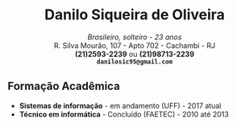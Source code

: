 # <center> Danilo Siqueira de Oliveira  

<center>

*Brasileiro, solteiro - 23 anos*  
R. Silva Mourão, 107 - Apto 702 - Cachambi - RJ  
**(21)2593-2239** ou **(21)98713-2239**  
**`danilosic95@gmail.com`**
</center>

## Formação Acadêmica  
* **Sistemas de informação** - em andamento (UFF) - 2017 atual
* **Técnico em informática** - Concluído (FAETEC) - 2010 até 2013


